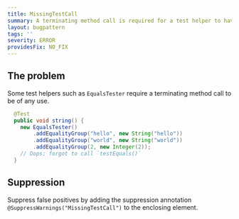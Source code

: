 ```yaml
---
title: MissingTestCall
summary: A terminating method call is required for a test helper to have any effect.
layout: bugpattern
tags: ''
severity: ERROR
providesFix: NO_FIX
---
```


<!--
*** AUTO-GENERATED, DO NOT MODIFY ***
To make changes, edit the @BugPattern annotation or the explanation in docs/bugpattern.
-->

## The problem
Some test helpers such as `EqualsTester` require a terminating method call to be
of any use.

```java {.bad}
  @Test
  public void string() {
    new EqualsTester()
        .addEqualityGroup("hello", new String("hello"))
        .addEqualityGroup("world", new String("world"))
        .addEqualityGroup(2, new Integer(2));
    // Oops: forgot to call `testEquals()`
  }
```

## Suppression
Suppress false positives by adding the suppression annotation `@SuppressWarnings("MissingTestCall")` to the enclosing element.
